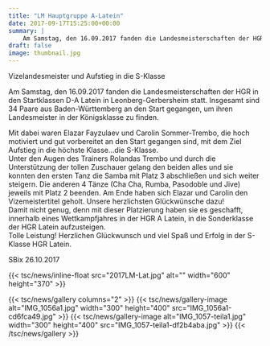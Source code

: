 ```yaml
---
title: "LM Hauptgruppe A-Latein"
date: 2017-09-17T15:25:00+00:00
summary: |
    Am Samstag, den 16.09.2017 fanden die Landesmeisterschaften der HGR in den Startklassen D-A Latein in Leonberg-Gerbersheim statt. Insgesamt sind 34 Paare aus Baden-Württemberg an den Start gegangen, um ihren Landesmeister in der Königsklasse zu finden.
draft: false
image: thumbnail.jpg
---
```


  
Vizelandesmeister und Aufstieg in die S-Klasse

  
Am Samstag, den 16.09.2017 fanden die Landesmeisterschaften der HGR in den Startklassen D-A Latein in Leonberg-Gerbersheim statt. Insgesamt sind 34 Paare aus Baden-Württemberg an den Start gegangen, um ihren Landesmeister in der Königsklasse zu finden.

Mit dabei waren Elazar Fayzulaev und Carolin Sommer-Trembo, die hoch motiviert und gut vorbereitet an den Start gegangen sind, mit dem Ziel Aufstieg in die höchste Klasse…die S-Klasse.  
Unter den Augen des Trainers Rolandas Trembo und durch die Unterstützung der tollen Zuschauer gelang den beiden alles und sie konnten den ersten Tanz die Samba mit Platz 3 abschließen und sich weiter steigern. Die anderen 4 Tänze (Cha Cha, Rumba, Pasodoble und Jive) jeweils mit Platz 2 beenden. Am Ende haben sich Elazar und Carolin den Vizemeistertitel geholt. Unsere herzlichsten Glückwünsche dazu!   
Damit nicht genug, denn mit dieser Platzierung haben sie es geschafft, innerhalb eines Wettkampfjahres in der HGR A Latein, in die Sonderklasse der HGR Latein aufzusteigen.   
Tolle Leistung! Herzlichen Glückwunsch und viel Spaß und Erfolg in der S-Klasse HGR Latein.

SBix 26.10.2017

{{< tsc/news/inline-float src="2017LM-Lat.jpg" alt="" width="600" height="370" >}}

{{< tsc/news/gallery columns="2" >}}
  {{< tsc/news/gallery-image alt="IMG_1056a1.jpg" width="300" height="400" src="IMG_1056a1-cd6fca49.jpg" >}}
  {{< tsc/news/gallery-image alt="IMG_1057-teila1.jpg" width="300" height="400" src="IMG_1057-teila1-df2b4aba.jpg" >}}
{{< /tsc/news/gallery >}}


